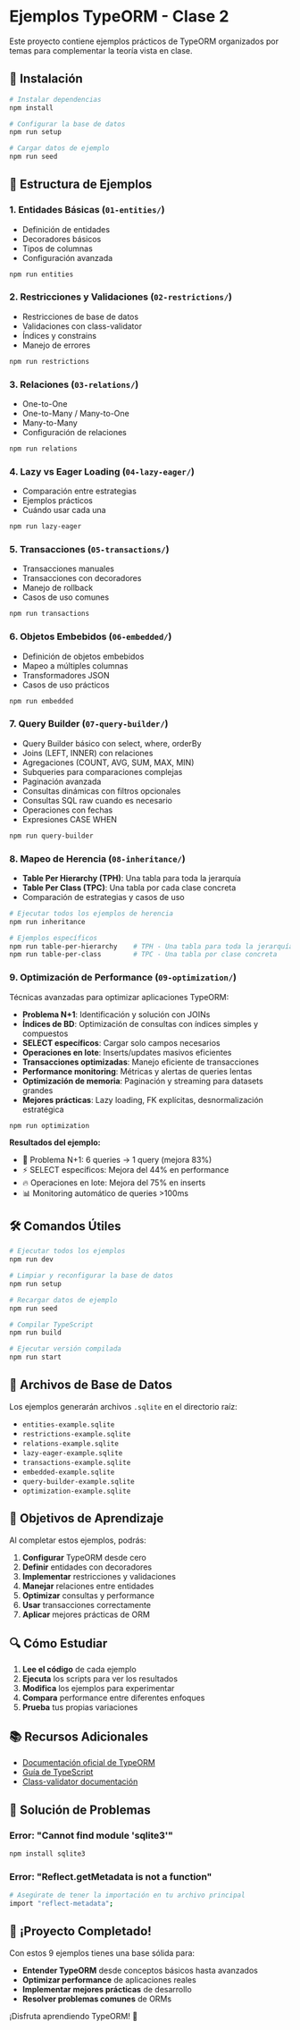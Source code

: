 # Ejemplos TypeORM - Clase 2

Este proyecto contiene ejemplos prácticos de TypeORM organizados por temas para complementar la teoría vista en clase.

## 🚀 Instalación

```bash
# Instalar dependencias
npm install

# Configurar la base de datos
npm run setup

# Cargar datos de ejemplo
npm run seed
```

## 📁 Estructura de Ejemplos

### 1. **Entidades Básicas** (`01-entities/`)

- Definición de entidades
- Decoradores básicos
- Tipos de columnas
- Configuración avanzada

```bash
npm run entities
```

### 2. **Restricciones y Validaciones** (`02-restrictions/`)

- Restricciones de base de datos
- Validaciones con class-validator
- Índices y constrains
- Manejo de errores

```bash
npm run restrictions
```

### 3. **Relaciones** (`03-relations/`)

- One-to-One
- One-to-Many / Many-to-One
- Many-to-Many
- Configuración de relaciones

```bash
npm run relations
```

### 4. **Lazy vs Eager Loading** (`04-lazy-eager/`)

- Comparación entre estrategias
- Ejemplos prácticos
- Cuándo usar cada una

```bash
npm run lazy-eager
```

### 5. **Transacciones** (`05-transactions/`)

- Transacciones manuales
- Transacciones con decoradores
- Manejo de rollback
- Casos de uso comunes

```bash
npm run transactions
```

### 6. **Objetos Embebidos** (`06-embedded/`)

- Definición de objetos embebidos
- Mapeo a múltiples columnas
- Transformadores JSON
- Casos de uso prácticos

```bash
npm run embedded
```

### 7. **Query Builder** (`07-query-builder/`)

- Query Builder básico con select, where, orderBy
- Joins (LEFT, INNER) con relaciones
- Agregaciones (COUNT, AVG, SUM, MAX, MIN)
- Subqueries para comparaciones complejas
- Paginación avanzada
- Consultas dinámicas con filtros opcionales
- Consultas SQL raw cuando es necesario
- Operaciones con fechas
- Expresiones CASE WHEN

```bash
npm run query-builder
```

### 8. **Mapeo de Herencia** (`08-inheritance/`)

- **Table Per Hierarchy (TPH)**: Una tabla para toda la jerarquía
- **Table Per Class (TPC)**: Una tabla por cada clase concreta
- Comparación de estrategias y casos de uso

```bash
# Ejecutar todos los ejemplos de herencia
npm run inheritance

# Ejemplos específicos
npm run table-per-hierarchy    # TPH - Una tabla para toda la jerarquía
npm run table-per-class        # TPC - Una tabla por clase concreta
```

### 9. **Optimización de Performance** (`09-optimization/`)

Técnicas avanzadas para optimizar aplicaciones TypeORM:

- **Problema N+1**: Identificación y solución con JOINs
- **Índices de BD**: Optimización de consultas con índices simples y compuestos
- **SELECT específicos**: Cargar solo campos necesarios
- **Operaciones en lote**: Inserts/updates masivos eficientes
- **Transacciones optimizadas**: Manejo eficiente de transacciones
- **Performance monitoring**: Métricas y alertas de queries lentas
- **Optimización de memoria**: Paginación y streaming para datasets grandes
- **Mejores prácticas**: Lazy loading, FK explícitas, desnormalización estratégica

```bash
npm run optimization
```

**Resultados del ejemplo:**

- 🔴 Problema N+1: 6 queries → 1 query (mejora 83%)
- ⚡ SELECT específicos: Mejora del 44% en performance
- 🔥 Operaciones en lote: Mejora del 75% en inserts
- 📊 Monitoring automático de queries >100ms

## 🛠️ Comandos Útiles

```bash
# Ejecutar todos los ejemplos
npm run dev

# Limpiar y reconfigurar la base de datos
npm run setup

# Recargar datos de ejemplo
npm run seed

# Compilar TypeScript
npm run build

# Ejecutar versión compilada
npm run start
```

## 📄 Archivos de Base de Datos

Los ejemplos generarán archivos `.sqlite` en el directorio raíz:

- `entities-example.sqlite`
- `restrictions-example.sqlite`
- `relations-example.sqlite`
- `lazy-eager-example.sqlite`
- `transactions-example.sqlite`
- `embedded-example.sqlite`
- `query-builder-example.sqlite`
- `optimization-example.sqlite`

## 🎯 Objetivos de Aprendizaje

Al completar estos ejemplos, podrás:

1. **Configurar** TypeORM desde cero
2. **Definir** entidades con decoradores
3. **Implementar** restricciones y validaciones
4. **Manejar** relaciones entre entidades
5. **Optimizar** consultas y performance
6. **Usar** transacciones correctamente
7. **Aplicar** mejores prácticas de ORM

## 🔍 Cómo Estudiar

1. **Lee el código** de cada ejemplo
2. **Ejecuta** los scripts para ver los resultados
3. **Modifica** los ejemplos para experimentar
4. **Compara** performance entre diferentes enfoques
5. **Prueba** tus propias variaciones

## 📚 Recursos Adicionales

- [Documentación oficial de TypeORM](https://typeorm.io/)
- [Guía de TypeScript](https://www.typescriptlang.org/docs/)
- [Class-validator documentación](https://github.com/typestack/class-validator)

## 🐛 Solución de Problemas

### Error: "Cannot find module 'sqlite3'"

```bash
npm install sqlite3
```

### Error: "Reflect.getMetadata is not a function"

```bash
# Asegúrate de tener la importación en tu archivo principal
import "reflect-metadata";
```

## 🎉 ¡Proyecto Completado!

Con estos 9 ejemplos tienes una base sólida para:

- **Entender TypeORM** desde conceptos básicos hasta avanzados
- **Optimizar performance** de aplicaciones reales
- **Implementar mejores prácticas** de desarrollo
- **Resolver problemas comunes** de ORMs

¡Disfruta aprendiendo TypeORM! 🎉
